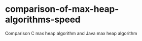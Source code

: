 # comparison-of-max-heap-algorithms-speed
Comparison C max heap algorithm and Java max heap algorithm

